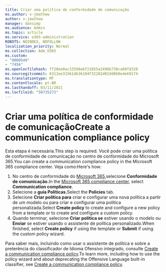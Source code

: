 ```yaml
---
title: Criar uma política de conformidade de comunicação
ms.author: v-jmathew
author: v-jmathew
manager: dansimp
ms.audience: Admin
ms.topic: article
ms.service: o365-administration
ROBOTS: NOINDEX, NOFOLLOW
localization_priority: Normal
ms.collection: Adm_O365
ms.custom:
- "9000549"
- "7456"
ms.openlocfilehash: ff20ee8ac33598e6f21855a2496b730ca60fd320
ms.sourcegitcommit: 6312ee31561db36104f32282d019d069ede69174
ms.translationtype: MT
ms.contentlocale: pt-BR
ms.lasthandoff: 03/11/2021
ms.locfileid: "50735272"
---
```

# <a name="create-a-communication-compliance-policy"></a><span data-ttu-id="61a8b-102">Criar uma política de conformidade de comunicação</span><span class="sxs-lookup"><span data-stu-id="61a8b-102">Create a communication compliance policy</span></span>

<span data-ttu-id="61a8b-103">Esta etapa é necessária.</span><span class="sxs-lookup"><span data-stu-id="61a8b-103">This step is required.</span></span> <span data-ttu-id="61a8b-104">Você pode criar uma política de conformidade de comunicação no centro de conformidade do Microsoft 365.</span><span class="sxs-lookup"><span data-stu-id="61a8b-104">You can create a communication compliance policy in the Microsoft 365 compliance center.</span></span> <span data-ttu-id="61a8b-105">Veja como:</span><span class="sxs-lookup"><span data-stu-id="61a8b-105">Here's how:</span></span>

1. <span data-ttu-id="61a8b-106">No centro de conformidade do [Microsoft 365,](https://go.microsoft.com/fwlink/?linkid=2130502)selecione **Conformidade de comunicação.**</span><span class="sxs-lookup"><span data-stu-id="61a8b-106">In the [Microsoft 365 compliance center](https://go.microsoft.com/fwlink/?linkid=2130502), select **Communication compliance**.</span></span>
2. <span data-ttu-id="61a8b-107">Selecione a **guia Políticas.**</span><span class="sxs-lookup"><span data-stu-id="61a8b-107">Select the **Policies** tab.</span></span>
3. <span data-ttu-id="61a8b-108">Selecione **Criar política para** criar e configurar uma nova política a partir de um modelo ou para criar e configurar uma política personalizada.</span><span class="sxs-lookup"><span data-stu-id="61a8b-108">Select **Create policy** to create and configure a new policy from a template or to create and configure a custom policy.</span></span>
4. <span data-ttu-id="61a8b-109">Quando terminar, selecione **Criar política se** estiver usando o modelo ou **Enviar** se estiver usando o assistente de política personalizado.</span><span class="sxs-lookup"><span data-stu-id="61a8b-109">When finished, select **Create policy** if using the template or **Submit** if using the custom policy wizard.</span></span>

<span data-ttu-id="61a8b-110">Para saber mais, incluindo como usar o assistente de política e sobre a preterência do classificador de Idioma Ofensivo integrado, consulte [Create a communication compliance policy](https://go.microsoft.com/fwlink/?linkid=2129079).</span><span class="sxs-lookup"><span data-stu-id="61a8b-110">To learn more, including how to use the policy wizard and about deprecating the Offensive Language built-in classifier, see [Create a communication compliance policy](https://go.microsoft.com/fwlink/?linkid=2129079).</span></span>
